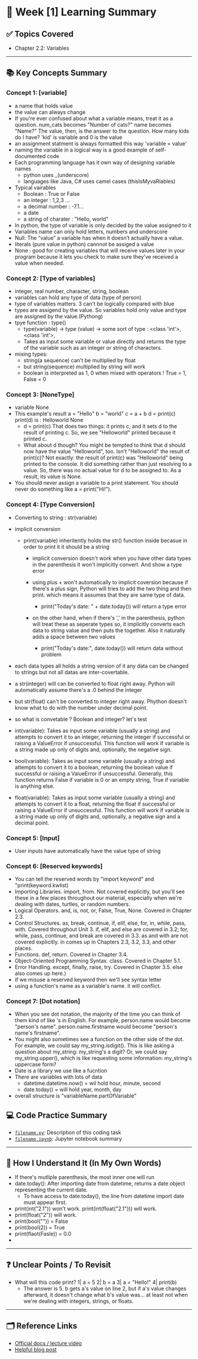 # 📘 Week [1] Learning Summary

## ✅ Topics Covered
- Chapter 2.2: Variables 

---

## 📚 Key Concepts Summary

### Concept 1: [variable]
- a name that holds value
- the value can always change
- If you're ever confused about what a variable means, treat it as a question. num_cats becomes "Number of cats?" name becomes "Name?" The value, then, is the answer to the question. How many kids do I have? 'kid' is variable and 0 is the value
- an assignment statment is always formatted this way 'variable = value'
- naming the variable in a logical way is a good example of self-documented code
- Each programming language has it own way of designing variable names
    - python uses _(underscore)
    - languages like Java, C# uses camel cases (thisIsMyvaRiables)
- Typical vairables 
    - Boolean : True or False
    - an integer : 1,2,3 ... 
    - a decimal number : -7.1...
    - a date
    - a string of charater : "Hello, world"
- In python, the type of variable is only decided by the value assigned to it
- Variables name can only hold letters, numbers and underscore 
- Null: The “value” a variable has when it doesn’t actually have a value.
- literals (pure value in python) cannnot be assiged a value
- None : good for creating variables that will receive values later in your program because it lets you check to make sure they've received a value when needed.

### Concept 2: [Type of variables]
- integer, real number, character, string, boolean
- variables can hold any type of data (type of person)
- type of variables matters. 3 can't be logically compared with blue 
- types are assigend by the value. So variables hold only value and type are assigned by the value.(Pythong)
- tpye function : type() 
    - type(variable) -> type (value) -> some sort of type : <class 'int'>, <class 'int'>, 
    - Takes as input some variable or value directly and returns the type of the variable such as an integer or string of characters.
- mixing types: 
    - string(a sequence) can't be multiplied by float
    - but string(sequence) multiplied by string will work
    - boolean is interpreted as 1, 0 when mixed with operators ! True = 1, False = 0

### Concept 3: [NoneType]
- variable None
- This example's result 
    a = "Hello"
    b = "world"
    c = a + b
    d = print(c)
    print(d)
        is :
        Helloworld
        None
    - d = print(c) That does two things: it prints c, and it sets d to the result of printing c. So, we see "Helloworld" printed because it printed c.
    - What about d though? You might be tempted to think that d should now have the value "Helloworld", too. Isn't "Helloworld" the result of print(c)? Not exactly: the result of print(c) was "Helloworld" being printed to the console. It did something rather than just resolving to a value. So, there was no actual value for d to be assigned to. As a result, its value is None.
- You should never assign a variable to a print statement. You should never do something like a = print("Hi!").

### Concept 4: [Type Conversion]
- Converting to string : str(variable)
- implicit conversion
    - print(variable) inheritently holds the str() function inside becasue in order to print it it should be a string
        - implicit conversion doesn't work when you have other data types in the parenthesis it won't implicitly convert. And show a type error
        - using plus + won't automatically to implicit coversion because if there's a plus sign, Python will tries to add the two thing and then print. which means it assumes that they are same type of data. 
            - print("Today's date: " + date.today()) will return a type error

        - on the other hand, when if there's ',' in the parenthesis, python will treat these as seperate types so, it implicitly converts each data to string value and then puts the together. Also it naturally adds a space between two values
            - print("Today's date:", date.today()) will return data without problem 
        
- each data types all holds a string version of it any data can be changed to strings but not all datas are inter-covertable. 
-  a str(integer) will can be converted to float right away. Python will automatically assume there's a .0 behind the integer
- but str(float) can't be converted to integer right away. Phython doesn't know what to do with the number under decimal point.
- so what is convetable ?  Boolean and integer? let's test
- int(variable): Takes as input some variable (usually a string) and attempts to convert it to an integer, returning the integer if successful or raising a ValueError if unsuccessful. This function will work if variable is a string made up only of digits and, optionally, the negative sign.

- bool(variable): Takes as input some variable (usually a string) and attempts to convert it to a boolean, returning the boolean value if successful or raising a ValueError if unsuccessful. Generally, this function returns False if variable is 0 or an empty string, True if variable is anything else.

- float(variable): Takes as input some variable (usually a string) and attempts to convert it to a float, returning the float if successful or raising a ValueError if unsuccessful. This function will work if variable is a string made up only of digits and, optionally, a negative sign and a decimal point.

### Concept 5: [Input] 
- User inputs have automatically have the value type of string

### Concept 6: [Reserved keywords]
- You can tell the reserved words by "import keyword" and "print(keyword.kwlist)
- Importing Libraries. import, from. Not covered explicitly, but you'll see these in a few places throughout our material, especially when we're dealing with dates, turtles, or random numbers.
- Logical Operators. and, is, not, or, False, True, None. Covered in Chapter 2.3.
- Control Structures. as, break, continue, if, elif, else, for, in, while, pass, with. Covered throughout Unit 3. if, elif, and else are covered in 3.2; for, while, pass, continue, and break are covered in 3.3. as and with are not covered explicitly. in comes up in Chapters 2.3, 3.2, 3.3, and other places.
- Functions. def, return. Covered in Chapter 3.4.
- Object-Oriented Programming Syntax. class. Covered in Chapter 5.1.
- Error Handling. except, finally, raise, try. Covered in Chapter 3.5. else also comes up here.)
- if we misuse a reserved keyword then we'll see syntax letter
- using a function's name as a variable's name. it will conflict. 

### Concept 7: [Dot notation]
- When you see dot notation, the majority of the time you can think of them kind of like 's in English. For example, person.name would become "person's name". person.name.firstname would become "person's name's firstname".
- You might also sometimes see a function on the other side of the dot. For example, we could say my_string.isdigit(). This is like asking a question about my_string: my_string's a digit? Or, we could say my_string.upper(), which is like requesting some information: my_string's uppercase form?
- Date is a library we use like a fucntion
- There are variables with lots of data
    - datetime.datetime.now() = wil hold hour, minute, second
    - date.today() = will hold year, month, day
- overall structure is "variableName.partOfVariable"


## 💻 Code Practice Summary

- [`filename.py`](./filename.py): Description of this coding task
- [`filename.ipynb`](./filename.ipynb): Jupyter notebook summary

---

## 🧠 How I Understand It (In My Own Words)
- If there's mutliple parenthesis, the most inner one will run
- date.today(): After importing date from datetime, returns a date object representing the current date.
    - To have access to date.today(), the line from datetime import date must appear first.
- print(int("2.1")) won't work.  print(int(float("2.1"))) will work. 
- print(float("2")) will work. 
- print(bool("")) = False 
- print(bool(2)) = True
- print(flaot(Fasle)) = 0.0 
- 

---

## ❓ Unclear Points / To Revisit
-  What will this code print?
    1| a = 5
    2| b = a
    3| a = "Hello!"
    4| print(b)
    -  The answer is 5. b gets a's value on line 2, but if a's value changes afterward, it doesn't change what b's value was... at least not when we're dealing with integers, strings, or floats.
---

## 🗂 Reference Links

- [Official docs / lecture video]()
- [Helpful blog post]()
